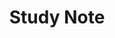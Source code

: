 ---
title: "Study Note"
layout: categories
permalink: /study-note/
author_profile: true

# redirect_from:
#   - /studyNote/
#   - /study-notes/

# side bar: other contents
# sidebar:
#     nav: "study-note"
---